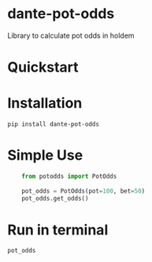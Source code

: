 # dante-pot-odds
Library to calculate pot odds in holdem
# Quickstart

# Installation

`pip install dante-pot-odds`

# Simple Use

```python
    from potodds import PotOdds
    
    pot_odds = PotOdds(pot=100, bet=50)
    pot_odds.get_odds()
```

# Run in terminal

`pot_odds`
